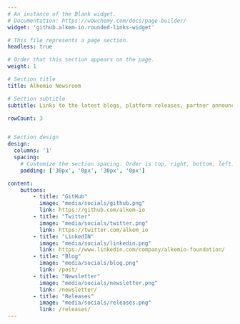 ```yaml
---
# An instance of the Blank widget.
# Documentation: https://wowchemy.com/docs/page-builder/
widget: 'github.alkem-io.rounded-links-widget'

# This file represents a page section.
headless: true

# Order that this section appears on the page.
weight: 1

# Section title
title: Alkemio Newsroom

# Section subtitle
subtitle: Links to the latest blogs, platform releases, partner announcements, and more.

rowCount: 3


# Section design
design:
  columns: '1'
  spacing:
    # Customize the section spacing. Order is top, right, bottom, left.
    padding: ['30px', '0px', '30px', '0px']

content:
    buttons:
        - title: "GitHub"
          image: "media/socials/github.png"
          link: https://github.com/alkem-io
        - title: "Twitter"
          image: "media/socials/twitter.png"
          link: https://twitter.com/alkem_io
        - title: "LinkedIN"
          image: "media/socials/linkedin.png"
          link: https://www.linkedin.com/company/alkemio-foundation/       
        - title: "Blog"
          image: "media/socials/blog.png"
          link: /post/
        - title: "Newsletter"
          image: "media/socials/newsletter.png"
          link: /newsletter/
        - title: "Releases"
          image: "media/socials/releases.png"
          link: /releases/
---
```


